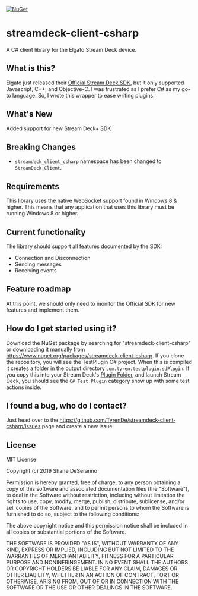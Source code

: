 [![NuGet](https://img.shields.io/nuget/v/streamdeck-client-csharp.svg?style=flat)](https://www.nuget.org/packages/streamdeck-client-csharp)

# streamdeck-client-csharp
A C# client library for the Elgato Stream Deck device.

## What is this?
Elgato just released their [Official Stream Deck SDK](https://developer.elgato.com/documentation/stream-deck/sdk/overview/), but it only supported Javascript, C++, and Objective-C.  I was frustrated as I prefer C# as my go-to language.  So, I wrote this wrapper to ease writing plugins.

## What's New
Added support for new Stream Deck+ SDK

## Breaking Changes

- `streamdeck_client_csharp` namespace has been changed to `StreamDeck.Client`.


## Requirements
This library uses the native WebSocket support found in Windows 8 & higher. This means that any application that uses this library must be running Windows 8 or higher.

## Current functionality
The library should support all features documented by the SDK:
- Connection and Disconnection
- Sending messages
- Receiving events

## Feature roadmap
At this point, we should only need to monitor the Official SDK for new features and implement them.

## How do I get started using it?
Download the NuGet package by searching for "streamdeck-client-csharp" or downloading it manually from https://www.nuget.org/packages/streamdeck-client-csharp.  If you clone the repository, you will see the TestPlugin C# project. When this is compiled it creates a folder in the output directory `com.tyren.testplugin.sdPlugin`.  If you copy this into your Stream Deck's [Plugin Folder](https://developer.elgato.com/documentation/stream-deck/sdk/create-your-own-plugin/), and launch Stream Deck, you should see the `C# Test Plugin` category show up with some test actions inside.

## I found a bug, who do I contact?
Just head over to the https://github.com/TyrenDe/streamdeck-client-csharp/issues page and create a new issue.

## License
MIT License

Copyright (c) 2019 Shane DeSeranno

Permission is hereby granted, free of charge, to any person obtaining a copy of this software and associated documentation files (the "Software"), to deal in the Software without restriction, including without limitation the rights to use, copy, modify, merge, publish, distribute, sublicense, and/or sell copies of the Software, and to permit persons to whom the Software is furnished to do so, subject to the following conditions:

The above copyright notice and this permission notice shall be included in all copies or substantial portions of the Software.

THE SOFTWARE IS PROVIDED "AS IS", WITHOUT WARRANTY OF ANY KIND, EXPRESS OR IMPLIED, INCLUDING BUT NOT LIMITED TO THE WARRANTIES OF MERCHANTABILITY, FITNESS FOR A PARTICULAR PURPOSE AND NONINFRINGEMENT. IN NO EVENT SHALL THE AUTHORS OR COPYRIGHT HOLDERS BE LIABLE FOR ANY CLAIM, DAMAGES OR OTHER LIABILITY, WHETHER IN AN ACTION OF CONTRACT, TORT OR OTHERWISE, ARISING FROM, OUT OF OR IN CONNECTION WITH THE SOFTWARE OR THE USE OR OTHER DEALINGS IN THE SOFTWARE.
